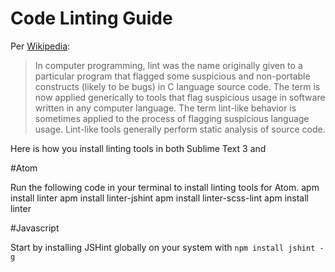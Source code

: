 # Code Linting Guide

Per [Wikipedia](http://en.wikipedia.org/wiki/Lint_(software)):

>In computer programming, lint was the name originally given to a particular program that flagged some suspicious and non-portable constructs (likely to be bugs) in C language source code. The term is now applied generically to tools that flag suspicious usage in software written in any computer language. The term lint-like behavior is sometimes applied to the process of flagging suspicious language usage. Lint-like tools generally perform static analysis of source code.

Here is how you install linting tools in both Sublime Text 3 and 

#Atom
	
Run the following code in your terminal to install linting tools for Atom. 
	apm install linter
	apm install linter-jshint
	apm install linter-scss-lint
	apm install linter 


#Javascript

Start by installing JSHint globally on your system with `npm install jshint -g`